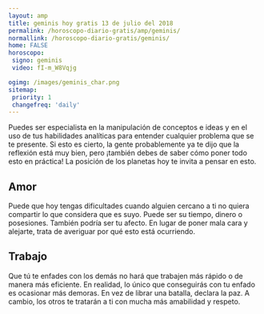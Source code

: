 ```yaml
---
layout: amp
title: geminis hoy gratis 13 de julio del 2018 
permalink: /horoscopo-diario-gratis/amp/geminis/
normallink: /horoscopo-diario-gratis/geminis/
home: FALSE
horoscopo:
 signo: geminis
 video: fI-m_W8Vqjg

ogimg: /images/geminis_char.png
sitemap:
 priority: 1
 changefreq: 'daily'
---
```



Puedes ser especialista en la manipulación de conceptos e ideas y en el uso de tus habilidades analíticas para entender cualquier problema que se te presente. Si esto es cierto, la gente probablemente ya te dijo que la reflexión está muy bien, pero ¡también debes de saber cómo poner todo esto en práctica! La posición de los planetas hoy te invita a pensar en esto.

## Amor

Puede que hoy tengas dificultades cuando alguien cercano a ti no quiera compartir lo que considera que es suyo. Puede ser su tiempo, dinero o posesiones. También podría ser tu afecto. En lugar de poner mala cara y alejarte, trata de averiguar por qué esto está ocurriendo.

## Trabajo

Que tú te enfades con los demás no hará que trabajen más rápido o de manera más eficiente. En realidad, lo único que conseguirás con tu enfado es ocasionar más demoras. En vez de librar una batalla, declara la paz. A cambio, los otros te tratarán a ti con mucha más amabilidad y respeto.